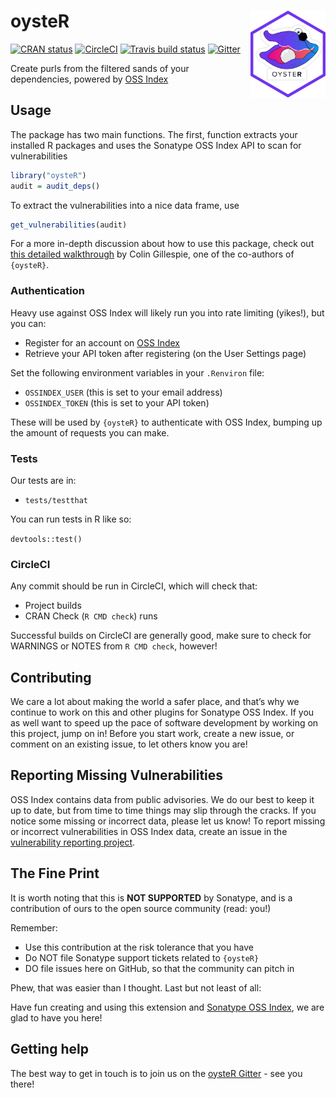 
<!-- README.md is generated from README.Rmd. Please edit that file -->

# oysteR <a href="https://github.com/sonatype-nexus-community/oysteR"><img src="man/figures/logo.png" align="right" height="138.5" /></a>

[![CRAN
status](https://www.r-pkg.org/badges/version/oysteR)](https://CRAN.R-project.org/package=oysteR)
[![CircleCI](https://circleci.com/gh/sonatype-nexus-community/oysteR.svg?style=shield)](https://circleci.com/gh/sonatype-nexus-community/oysteR)
[![Travis build
status](https://travis-ci.org/sonatype-nexus-community/oysteR.svg?branch=master)](https://travis-ci.org/sonatype-nexus-community/oysteR)
[![Gitter](https://badges.gitter.im/sonatype-nexus-community/oysteR.svg)](https://gitter.im/sonatype-nexus-community/oysteR?utm_source=badge&utm_medium=badge&utm_campaign=pr-badge)

Create purls from the filtered sands of your dependencies, powered by
[OSS Index](https://ossindex.sonatype.org/)

## Usage

The package has two main functions. The first, function extracts your
installed R packages and uses the Sonatype OSS Index API to scan for
vulnerabilities

``` r
library("oysteR")
audit = audit_deps()
```

To extract the vulnerabilities into a nice data frame, use

``` r
get_vulnerabilities(audit)
```

For a more in-depth discussion about how to use this package, check out
[this detailed
walkthrough](https://www.jumpingrivers.com/blog/r-package-vulnerabilities-security/)
by Colin Gillespie, one of the co-authors of `{oysteR}`.

### Authentication

Heavy use against OSS Index will likely run you into rate limiting
(yikes\!), but you can:

  - Register for an account on [OSS
    Index](https://ossindex.sonatype.org/)
  - Retrieve your API token after registering (on the User Settings
    page)

Set the following environment variables in your `.Renviron` file:

  - `OSSINDEX_USER` (this is set to your email address)
  - `OSSINDEX_TOKEN` (this is set to your API token)

These will be used by `{oysteR}` to authenticate with OSS Index, bumping
up the amount of requests you can make.

### Tests

Our tests are in:

  - `tests/testthat`

You can run tests in R like so:

`devtools::test()`

### CircleCI

Any commit should be run in CircleCI, which will check that:

  - Project builds
  - CRAN Check (`R CMD check`) runs

Successful builds on CircleCI are generally good, make sure to check for
WARNINGS or NOTES from `R CMD check`, however\!

## Contributing

We care a lot about making the world a safer place, and that’s why we
continue to work on this and other plugins for Sonatype OSS Index. If
you as well want to speed up the pace of software development by working
on this project, jump on in\! Before you start work, create a new issue,
or comment on an existing issue, to let others know you are\!

## Reporting Missing Vulnerabilities

OSS Index contains data from public advisories. We do our best to keep
it up to date, but from time to time things may slip through the cracks.
If you notice some missing or incorrect data, please let us know\! To
report missing or incorrect vulnerabilities in OSS Index data, create an
issue in the [vulnerability reporting
project](https://github.com/OSSIndex/vulns).

## The Fine Print

It is worth noting that this is **NOT SUPPORTED** by Sonatype, and is a
contribution of ours to the open source community (read: you\!)

Remember:

  - Use this contribution at the risk tolerance that you have
  - Do NOT file Sonatype support tickets related to `{oysteR}`
  - DO file issues here on GitHub, so that the community can pitch in

Phew, that was easier than I thought. Last but not least of all:

Have fun creating and using this extension and [Sonatype OSS
Index](https://ossindex.sonatype.org/), we are glad to have you here\!

## Getting help

The best way to get in touch is to join us on the [oysteR
Gitter](https://gitter.im/sonatype-nexus-community/oysteR) - see you
there\!
